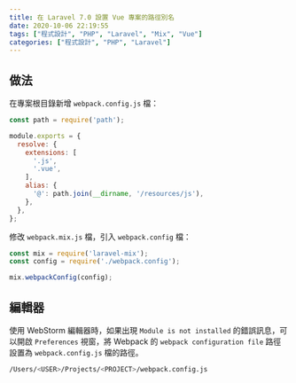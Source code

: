 ```yaml
---
title: 在 Laravel 7.0 設置 Vue 專案的路徑別名
date: 2020-10-06 22:19:55
tags: ["程式設計", "PHP", "Laravel", "Mix", "Vue"]
categories: ["程式設計", "PHP", "Laravel"]
---
```


## 做法

在專案根目錄新增 `webpack.config.js` 檔：

```js
const path = require('path');

module.exports = {
  resolve: {
    extensions: [
      '.js',
      '.vue',
    ],
    alias: {
      '@': path.join(__dirname, '/resources/js'),
    },
  },
};
```

修改 `webpack.mix.js` 檔，引入 `webpack.config` 檔：

```js
const mix = require('laravel-mix');
const config = require('./webpack.config');

mix.webpackConfig(config);
```

## 編輯器

使用 WebStorm 編輯器時，如果出現 `Module is not installed` 的錯誤訊息，可以開啟 `Preferences` 視窗，將 Webpack 的 `webpack configuration file` 路徑設置為 `webpack.config.js` 檔的路徑。

```bash
/Users/<USER>/Projects/<PROJECT>/webpack.config.js
```
